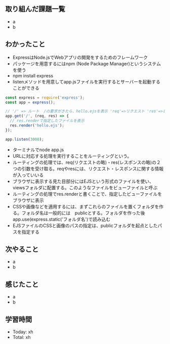 ## 取り組んだ課題一覧
- a
- b
## わかったこと
- ExpressはNode.jsでWebアプリの開発をするためのフレームワーク
- パッケージを用意するにはnpm (Node Package Manager)というシステムを使う
- npm install express
- listenメソッドを用意してapp.jsファイルを実行するとサーバーを起動することができる
```javascript:test.js
const express = require('express');
const app = express();

// '/' => ルート  /の要求がきたら、hello.ejsを表示 'req'=>リクエスト 'res'=>レスポンス
app.get('/', (req, res) => {
  // res.renderで指定したファイルを表示
  res.render('hello.ejs');
});

app.listen(3000);
```
- ターミナルでnode app.js
- URLに対応する処理を実行することをルーティングという。
- ルーティングの処理では、req(リクエストの略)・res(レスポンスの略)の２つの引数を受け取る。reqやresには、リクエスト・レスポンスに関する情報が入っていいる
- ブラウザに表示する見た目部分にはEJSという形式のファイルを使い、viewsフォルダに配置する。このようなファイルをビューファイルと呼ぶ
- ルーティングの処理でres.renderと書くことで、指定したビューファイルをブラウザに表示
- CSSや画像などを適用するには、まずこれらのファイルを置くフォルダを作る。フォルダ名は一般的には　publicとする。フォルダを作った後app.use(express.static('フォルダ名')で読み込む
- EJSファイルのCSSと画像のパスの指定は、publicフォルダを起点としたパスを指定する
## 次やること
- a
- b
## 感じたこと
- a
- b
## 学習時間
- Today: xh
- Total: xh
